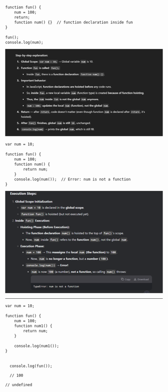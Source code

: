 
```var num = 10;

function fun() {
    num = 100;
    return;
    function num() {}  // function declaration inside fun
}

fun();
console.log(num);
```
![alt text](image-1.png)




```
var num = 10;

function fun() {
    num = 100;
    function num() {
        return num;
    }
    console.log(num());  // Error: num is not a function
}

```
![alt text](image.png)



------------------------------------------------------------------------------------------------------------
```
var num = 10;

function fun() {
    num = 100;
    function num1() {
        return num;
    }
    
    console.log(num1()); 
}


  console.log(fun()); 

````

```
  // 100
  ```
  ```
  // undefined
  ```

